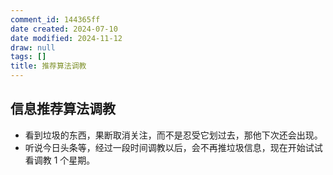 ```yaml
---
comment_id: 144365ff
date created: 2024-07-10
date modified: 2024-11-12
draw: null
tags: []
title: 推荐算法调教
---
```

## 信息推荐算法调教

- 看到垃圾的东西，果断取消关注，而不是忍受它划过去，那他下次还会出现。
- 听说今日头条等，经过一段时间调教以后，会不再推垃圾信息，现在开始试试看调教 1 个星期。
